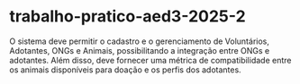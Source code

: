 # trabalho-pratico-aed3-2025-2
O sistema deve permitir o cadastro e o gerenciamento de Voluntários, Adotantes, ONGs e Animais, possibilitando a integração entre ONGs e adotantes. Além disso, deve fornecer uma métrica de compatibilidade entre os animais disponíveis para doação e os perfis dos adotantes.
